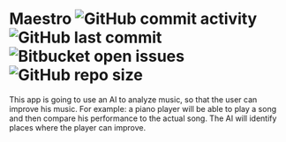 # Maestro <img alt="GitHub commit activity" src="https://img.shields.io/github/commit-activity/w/liel20946/Maestro"> <img alt="GitHub last commit" src="https://img.shields.io/github/last-commit/liel20946/Maestro"> <img alt="Bitbucket open issues" src="https://img.shields.io/bitbucket/issues/liel20946/Maestro"> <img alt="GitHub repo size" src="https://img.shields.io/github/repo-size/liel20946/Maestro">
This app is going to use an AI to analyze music, so that the user can improve his music.
For example: a piano player will be able to play a song and then compare his performance to the actual song.
The AI will identify places where the player can improve.

